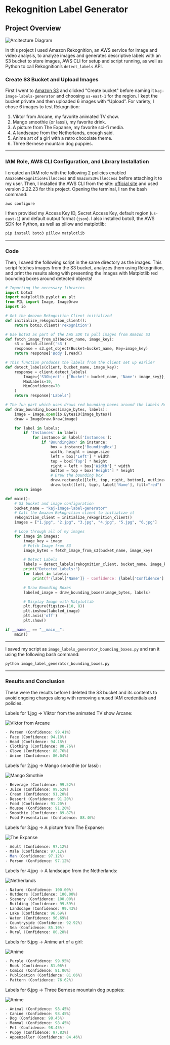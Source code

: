 # Rekognition Label Generator
## **Project Overview**

![Arcitecture Diagram](images/diagram.png)

In this project I used Amazon Rekognition, an AWS service for image and video analysis, to analyze images and generates descriptive labels with an S3 bucket to store images, AWS CLI for setup and script running, as well as Python to call Rekognition’s `detect_labels` API. 

### **Create S3 Bucket and Upload Images**

First I went to [Amazon S3](https://aws.amazon.com/s3/) and clicked "Create bucket" before naming it `kaj-image-labels-generator` and choosing `us-east-1` for the region. I kept the bucket private and then uploaded 6 images with “Upload”. For variety, I chose 6 images to test Rekognition:

1. Viktor from Arcane, my favorite animated TV show.
2. Mango smoothie (or lassi), my favorite drink.
3. A picture from The Expanse, my favorite sci-fi media.
4. A landscape from the Netherlands, enough said.
5. Anime art of a girl with a retro chocolate theme.
6. Three Bernese mountain dog puppies.

---

### **IAM Role, AWS CLI Configuration, and Library Installation**

I created an IAM role with the following 2 policies enabled `AmazonRekognitionFullAccess` and `AmazonS3FullAccess` before attaching it to my user. Then, I installed the AWS CLI from the site: [official site](https://aws.amazon.com/cli/) and used version 2.22.23 for this project. Opening the terminal, I ran the bash command:

```bash
aws configure
```

I then provided my Access Key ID, Secret Access Key, default region (`us-east-1`) and default output format (`json`). I also installed boto3, the AWS SDK for Python, as well as pillow and matplotlib:

```bash
pip install boto3 pillow matplotlib
```

---

### **Code**

Then, I saved the following script in the same directory as the images. This script fetches images from the S3 bucket, analyzes them using Rekognition, and print the results along with presenting the images with Matplotlib red bounding boxes around detected objects!

```python
# Importing the necessary libraries
import boto3
import matplotlib.pyplot as plt
from PIL import Image, ImageDraw
import io

# Get the Amazon Rekognition Client initialized
def initialize_rekognition_client():
    return boto3.client('rekognition')

# Use boto3 as part of the AWS SDK to pull images from Amazon S3
def fetch_image_from_s3(bucket_name, image_key):
    s3 = boto3.client('s3')
    response = s3.get_object(Bucket=bucket_name, Key=image_key)
    return response['Body'].read()

# This function produces the labels from the client set up earlier
def detect_labels(client, bucket_name, image_key):
    response = client.detect_labels(
        Image={'S3Object': {'Bucket': bucket_name, 'Name': image_key}},
        MaxLabels=10,
        MinConfidence=70
    )
    return response['Labels']

# The fun part which uses draws red bounding boxes around the labels Rekognition detects
def draw_bounding_boxes(image_bytes, labels):
    image = Image.open(io.BytesIO(image_bytes))
    draw = ImageDraw.Draw(image)

    for label in labels:
        if 'Instances' in label:
            for instance in label['Instances']:
                if 'BoundingBox' in instance:
                    box = instance['BoundingBox']
                    width, height = image.size
                    left = box['Left'] * width
                    top = box['Top'] * height
                    right = left + box['Width'] * width
                    bottom = top + box['Height'] * height
                    # Draw the bounding box
                    draw.rectangle([left, top, right, bottom], outline="red", width=3)
                    draw.text((left, top), label['Name'], fill="red")
    return image

def main():
    # S3 bucket and image configuration
    bucket_name = "kaj-image-label-generator"
    # Call the Amazon Rekognition client to initialize it
    rekognition_client = initialize_rekognition_client()
    images = ["1.jpg", "2.jpg", "3.jpg", "4.jpg", "5.jpg", "6.jpg"]   

    # Loop through all of my images
    for image in images:
        image_key = image
        # Fetch Image from S3
        image_bytes = fetch_image_from_s3(bucket_name, image_key)

        # Detect Labels
        labels = detect_labels(rekognition_client, bucket_name, image_key)
        print("Detected Labels:")
        for label in labels:
            print(f"{label['Name']} - Confidence: {label['Confidence']:.2f}%")

        # Draw Bounding Boxes
        labeled_image = draw_bounding_boxes(image_bytes, labels)

        # Display Image with Matplotlib
        plt.figure(figsize=(10, 8))
        plt.imshow(labeled_image)
        plt.axis('off')
        plt.show()  

if __name__ == "__main__":
    main()
```

---

I saved my script as `image_labels_generator_bounding_boxes.py` and ran it using the following bash command:

```bash
python image_label_generator_bounding_boxes.py
```

---

### Results and Conclusion

These were the results before I deleted the S3 bucket and its contents to avoid ongoing charges along with removing unused IAM credentials and policies. 

Labels for 1.jpg → Viktor from the animated TV show Arcane:

![Viktor from Arcane](images/viktor.png)

```powershell
- Person (Confidence: 99.41%)
- Face (Confidence: 94.18%)
- Head (Confidence: 94.18%)
- Clothing (Confidence: 88.76%)
- Glove (Confidence: 88.76%)
- Anime (Confidence: 86.04%)
```

Labels for 2.jpg → Mango smoothie (or lassi) :

![Mango Smothie](images/mango_smoothie.png)

```powershell
- Beverage (Confidence: 99.52%)
- Juice (Confidence: 99.52%)
- Cream (Confidence: 91.20%)
- Dessert (Confidence: 91.20%)
- Food (Confidence: 91.20%)
- Mousse (Confidence: 91.20%)
- Smoothie (Confidence: 89.87%)
- Food Presentation (Confidence: 88.46%)
```

Labels for 3.jpg → A picture from The Expanse:

![The Expanse](images/expanse.png)

```powershell
- Adult (Confidence: 97.12%)
- Male (Confidence: 97.12%)
- Man (Confidence: 97.12%)
- Person (Confidence: 97.12%)
```

Labels for 4.jpg → A landscape from the Netherlands:

![Netherlands](images/netherlands.png)

```powershell
- Nature (Confidence: 100.00%)
- Outdoors (Confidence: 100.00%)
- Scenery (Confidence: 100.00%)
- Building (Confidence: 99.59%)
- Landscape (Confidence: 99.43%)
- Lake (Confidence: 96.69%)
- Water (Confidence: 96.69%)
- Countryside (Confidence: 92.92%)
- Sea (Confidence: 85.10%)
- Rural (Confidence: 80.28%)
```

Labels for 5.jpg → Anime art of a girl:

![Anime](images/anime_girl.png)

```powershell
- Purple (Confidence: 99.95%)
- Book (Confidence: 81.06%)
- Comics (Confidence: 81.06%)
- Publication (Confidence: 81.06%)
- Pattern (Confidence: 76.62%)
```

Labels for 6.jpg → Three Bernese mountain dog puppies:

![Anime](images/puppies.png)

```powershell
- Animal (Confidence: 98.45%)
- Canine (Confidence: 98.45%)
- Dog (Confidence: 98.45%)
- Mammal (Confidence: 98.45%)
- Pet (Confidence: 98.45%)
- Puppy (Confidence: 97.83%)
- Appenzeller (Confidence: 84.46%)
```
